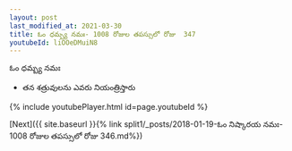 ```yaml
---
layout: post
last_modified_at: 2021-03-30
title: ఓం ధమ్బ్య నమః- 1008 రోజుల తపస్సులో రోజు  347
youtubeId: liOOeDMuiN8
---
```

 
 
 ఓం ధమ్బ్య నమః  
 
 -  తన శత్రువులను ఎవరు నియంత్రిస్తారు 
 
  
 
  
 
 
 
 
 
 


{% include youtubePlayer.html id=page.youtubeId %}
 
[Next]({{ site.baseurl }}{% link  split1/_posts/2018-01-19-ఓం నిష్కారయ నమః- 1008 రోజుల తపస్సులో రోజు  346.md%})
 
